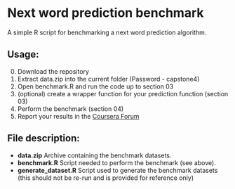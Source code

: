 Next word prediction benchmark
==============================

A simple R script for benchmarking a next word prediction algorithm.

Usage:
------

0. Download the repository
0. Extract data.zip into the current folder (Password - capstone4)
0. Open benchmark.R and run the code up to section 03
0. (optional) create a wrapper function for your prediction function (section 03)
0. Perform the benchmark (section 04)
0. Report your results in the [Coursera Forum](https://class.coursera.org/dsscapstone-004/forum/thread?thread_id=218)

File description:
-----------------

* **data.zip** Archive containing the benchmark datasets.
* **benchmark.R** Script needed to perform the benchmark (see above).
* **generate_dataset.R** Script used to generate the benchmark datasets (this should not be re-run and is provided for reference only)

